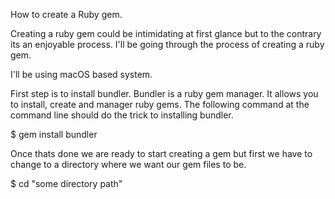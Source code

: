 

How to create a Ruby gem.

Creating a ruby gem could be intimidating at first glance but to the contrary its an enjoyable process.
I'll be going through the process of creating a ruby gem.

I'll be using macOS based system.

First step is to install bundler. Bundler is a ruby gem manager. It allows you to install, create and manager ruby gems. The following command at the command line should do the trick to installing bundler.

  $ gem install bundler

Once thats done we are ready to start creating a gem but first we have to change to a directory where we want our gem files to be.

  $ cd "some directory path"
